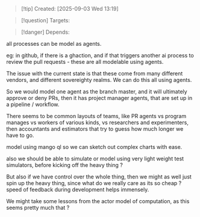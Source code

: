 
>[!tip] Created: [2025-09-03 Wed 13:19]

>[!question] Targets: 

>[!danger] Depends: 

all processes can be model as agents.

eg: in github, if there is a ghaction, and if that triggers another ai process to review the pull requests - these are all modelable using agents.

The issue with the current state is that these come from many different vendors, and different sovereighty realms.  We can do this all using agents.

So we would model one agent as the branch master, and it will ultimately approve or deny PRs, then it has project manager agents, that are set up in a pipeline / workflow.

There seems to be common layouts of teams, like PR agents vs program manages vs workers of various kinds, vs researchers and experimenters, then accountants and estimators that try to guess how much longer we have to go.

model using mango ql so we can sketch out complex charts with ease.

also we should be able to simulate or model using very light weight test simulators, before kicking off the heavy thing ?

But also if we have control over the whole thing, then we might as well just spin up the heavy thing, since what do we really care as its so cheap ?  speed of feedback during development helps immensely.

We might take some lessons from the actor model of computation, as this seems pretty much that ?